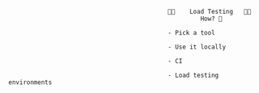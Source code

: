 








                                                󱐋󱐋    Load Testing   󱐋󱐋
                                                         How? 🔧

                                                - Pick a tool

                                                - Use it locally

                                                - CI

                                                - Load testing environments
